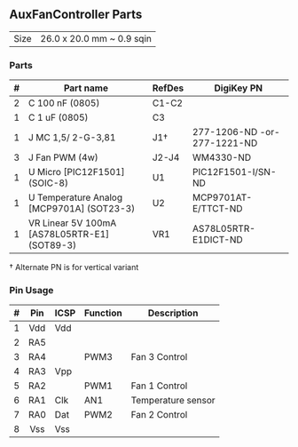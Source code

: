## AuxFanController Parts

|      |                           |
|------|---------------------------|
| Size | 26.0 x 20.0 mm ~ 0.9 sqin |


### Parts

|  # | Part name                                    | RefDes  | DigiKey PN                   |
|---:|----------------------------------------------|---------|------------------------------|
|  2 | C 100 nF (0805)                              | C1-C2   |                              |
|  1 | C 1 uF (0805)                                | C3      |                              |
|  1 | J MC 1,5/ 2-G-3,81                           | J1†     | 277-1206-ND -or- 277-1221-ND |
|  3 | J Fan PWM (4w)                               | J2-J4   | WM4330-ND                    |
|  1 | U Micro [PIC12F1501] (SOIC-8)                | U1      | PIC12F1501-I/SN-ND           |
|  1 | U Temperature Analog [MCP9701A] (SOT23-3)    | U2      | MCP9701AT-E/TTCT-ND          |
|  1 | VR Linear 5V 100mA [AS78L05RTR-E1] (SOT89-3) | VR1     | AS78L05RTR-E1DICT-ND         |

† Alternate PN is for vertical variant


### Pin Usage

|  # | Pin | ICSP | Function | Description        |
|---:|:---:|------|----------|--------------------|
|  1 | Vdd | Vdd  |          |                    |
|  2 | RA5 |      |          |                    |
|  3 | RA4 |      | PWM3     | Fan 3 Control      |
|  4 | RA3 | Vpp  |          |                    |
|  5 | RA2 |      | PWM1     | Fan 1 Control      |
|  6 | RA1 | Clk  | AN1      | Temperature sensor |
|  7 | RA0 | Dat  | PWM2     | Fan 2 Control      |
|  8 | Vss | Vss  |          |                    |
